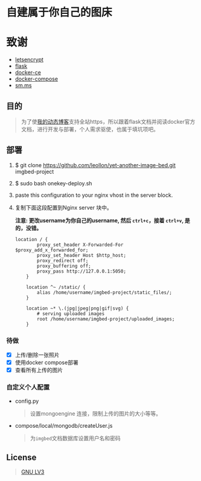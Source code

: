 # 自建属于你自己的图床

# 致谢
- [letsencrypt](https://letsencrypt.org/)
- [flask](https://github.com/pallets/flask)
- [docker-ce](https://www.docker.com/community-edition)
- [docker-compose](https://github.com/docker/compose)
- [sm.ms](https://sm.ms)

## 目的
> 为了使[我的动态博客](https://blog.quantuminit.com)支持全站https，所以跟着flask文档并阅读docker官方文档，进行开发与部署，个人需求驱使，也属于填坑项吧。

## 部署

1. $ git clone https://github.com/leollon/yet-another-image-bed.git imgbed-project
2. $ sudo bash onekey-deploy.sh
3. paste this configuration to your nginx vhost in the server block.
3. 复制下面这段配置到Nginx server 块中。

    **注意: 更改username为你自己的username, 然后 `ctrl+c`，接着 `ctrl+v`, 是的，没错。**
    ```
    location / {
            proxy_set_header X-Forwarded-For $proxy_add_x_forwarded_for;
            proxy_set_header Host $http_host;
            proxy_redirect off;
            proxy_buffering off;
            proxy_pass http://127.0.0.1:5050;
        }

        location ^~ /static/ {
            alias /home/username/imgbed-project/static_files/;
        }

        location ~* \.(jpg|jpeg|png|gif|svg) {
            # serving uploaded images
            root /home/username/imgbed-project/uploaded_images;
        }
    ```

### 待做
   - [x] 上传/删除一张照片
   - [x] 使用docker compose部署
   - [x] 查看所有上传的图片

### 自定义个人配置

- config.py

  > 设置mongoengine 连接，限制上传的图片的大小等等。

- compose/local/mongodb/createUser.js
  > 为`imgbed`文档数据库设置用户名和密码

## License 
> [GNU LV3](./LICENSE)
